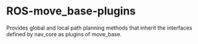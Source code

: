 # ROS-move_base-plugins
Provides global and local path planning methods that inherit the interfaces defined by nav_core as plugins of move_base. 

